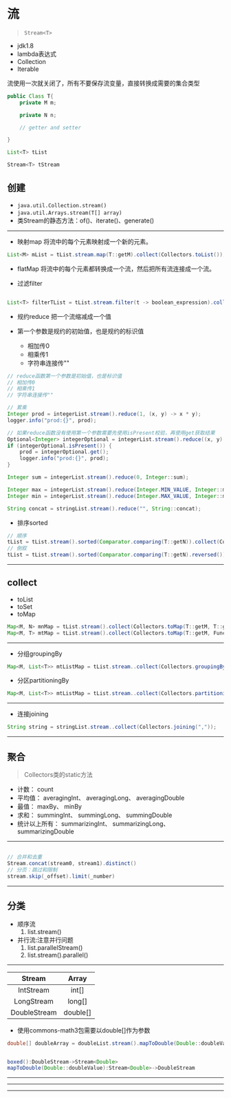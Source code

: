 # 流
> `Stream<T>`

- jdk1.8
- lambda表达式
- Collection
- Iterable

流使用一次就关闭了，所有不要保存流变量，直接转换成需要的集合类型

```java
public Class T{
    private M m;

    private N n;

    // getter and setter

}

List<T> tList

Stream<T> tStream

```


## 创建
- `java.util.Collection.stream()`
- `java.util.Arrays.stream(T[] array)`
- 类Stream的静态方法：of()、iterate()、generate()

---

- 映射map
将流中的每个元素映射成一个新的元素。
```java
List<M> mList = tList.stream.map(T::getM).collect(Collectors.toList());
```

- flatMap
将流中的每个元素都转换成一个流，然后把所有流连接成一个流。


- 过滤filter
```java

List<T> filterTList = tList.stream.filter(t -> boolean_expression).collect(Collectors.toList());
```

- 规约reduce
把一个流缩减成一个值

- 第一个参数是规约的初始值，也是规约的标识值
    - 相加传0
    - 相乘传1
    - 字符串连接传""

```java
// reduce函数第一个参数是初始值，也是标识值
// 相加传0
// 相乘传1
// 字符串连接传""

// 累乘
Integer prod = integerList.stream().reduce(1, (x, y) -> x * y);
logger.info("prod:{}", prod);

// 如果reduce函数没有使用第一个参数需要先使用isPresent校验，再使用get获取结果
Optional<Integer> integerOptional = integerList.stream().reduce((x, y) -> x * y);
if (integerOptional.isPresent()) {
    prod = integerOptional.get();
    logger.info("prod:{}", prod);
}

Integer sum = integerList.stream().reduce(0, Integer::sum);

Integer max = integerList.stream().reduce(Integer.MIN_VALUE, Integer::max);
Integer min = integerList.stream().reduce(Integer.MAX_VALUE, Integer::min);

String concat = stringList.stream().reduce("", String::concat);


```

- 排序sorted
```java
// 顺序
tList = tList.stream().sorted(Comparator.comparing(T::getN)).collect(Collectors.toList());
// 倒叙
tList = tList.stream().sorted(Comparator.comparing(T::getN).reversed()).collect(Collectors.toList());


```


---
## collect
- toList
- toSet
- toMap
```java
Map<M, N> mnMap = tList.stream().collect(Collectors.toMap(T::getM, T::getN))
Map<M, T> mtMap = tList.stream().collect(Collectors.toMap(T::getM, Function.identity()))
```
---
- 分组groupingBy
```java
Map<M, List<T>> mtListMap = tList.stream..collect(Collectors.groupingBy(T::getM));
```

- 分区partitioningBy
```java
Map<M, List<T>> mtListMap = tList.stream..collect(Collectors.partitioningBy(T::getM));
```

---

- 连接joining
```java
String string = stringList.stream..collect(Collectors.joining(","));
```


---
## 聚合
> Collectors类的static方法

- 计数： count
- 平均值： averagingInt、 averagingLong、 averagingDouble
- 最值： maxBy、 minBy
- 求和： summingInt、 summingLong、 summingDouble
-  统计以上所有： summarizingInt、 summarizingLong、 summarizingDouble

---
##
```java
// 合并和去重
Stream.concat(stream0, stream1).distinct()
// 分页：跳过和限制
stream.skip(_offset).limit(_number)

```

---
## 分类
- 顺序流
    1. list.stream()
- 并行流:注意并行问题
    1. list.parallelStream()
    2. list.stream().parallel()


---
| Stream | Array|
| :-: | :-: |
| IntStream       | int[]       |
| LongStream      | long[]      |
| DoubleStream    | double[]    |

- 使用commons-math3包需要以double[]作为参数
```java
double[] doubleArray = doubleList.stream().mapToDouble(Double::doubleValue).toArray();


boxed():DoubleStream->Stream<Double>
mapToDouble(Double::doubleValue):Stream<Double>->DoubleStream

```
---

---

---
